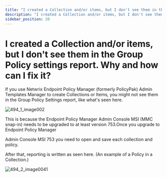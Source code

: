 ```yaml
---
title: "I created a Collection and/or items, but I don't see them in the Group Policy settings report. Why and how can I fix it?"
description: "I created a Collection and/or items, but I don't see them in the Group Policy settings report. Why and how can I fix it?"
sidebar_position: 20
---
```


# I created a Collection and/or items, but I don't see them in the Group Policy settings report. Why and how can I fix it?

If you use Netwrix Endpoint Policy Manager (formerly PolicyPak) Admin Templates Manager to create
Collections or Items, you might not see them in the Group Policy Settings report, like what's seen
here.

![494_1_image002](/images/endpointpolicymanager/troubleshooting/administrativetemplates/494_1_image002.webp)

This is because the Endpoint Policy Manager Admin Console MSI (MMC snap-in) needs to be upgraded to
at least version 753.Once you upgrade to Endpoint Policy Manager

Admin Console MSI 753 you need to open and save each collection and policy.

After that, reporting is written as seen here. (An example of a Policy in a Collection.)

![494_2_image0041](/images/endpointpolicymanager/troubleshooting/administrativetemplates/494_2_image0041.webp)
